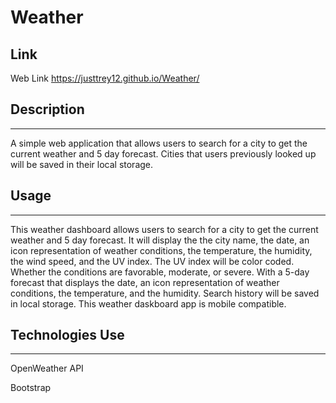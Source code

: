# Weather
## Link
Web Link https://justtrey12.github.io/Weather/
## Description
---
A simple web application that allows users to search for a city to get the current weather and 5 day forecast. Cities that users previously looked up will be saved in their local storage.
## Usage
---
This weather dashboard allows users to search for a city to get the current weather and 5 day forecast.
It will display the the city name, the date, an icon representation of weather conditions, the temperature, the humidity, the wind speed, and the UV index.
The UV index will be color coded. Whether the conditions are favorable, moderate, or severe.
With a 5-day forecast that displays the date, an icon representation of weather conditions, the temperature, and the humidity.
Search history will be saved in local storage.
This weather daskboard app is mobile compatible.
## Technologies Use
---
OpenWeather API

Bootstrap
